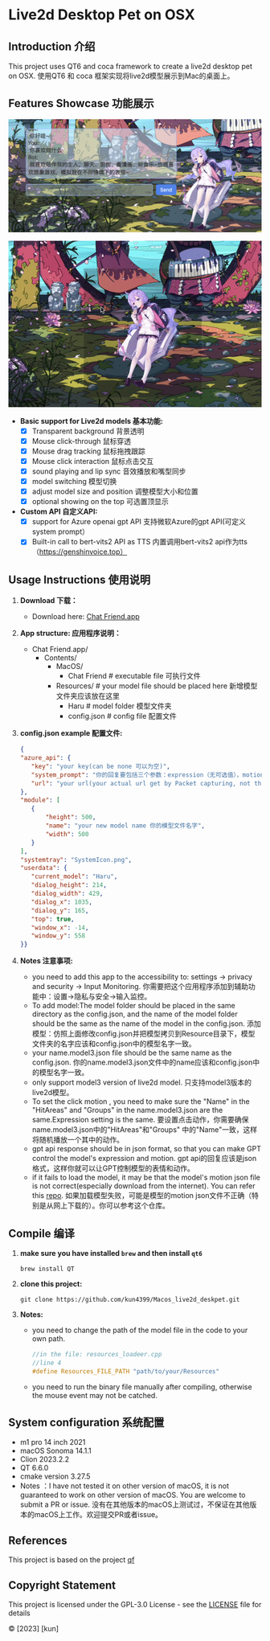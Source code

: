 # Live2d Desktop Pet on OSX

## Introduction 介绍

This project uses QT6 and coca framework to create a live2d desktop pet on OSX.
使用QT6 和 coca 框架实现将live2d模型展示到Mac的桌面上。

## Features Showcase 功能展示

![image1](ReadmeFiles/1.png)

![image2](ReadmeFiles/2.gif)

- **Basic support for Live2d models 基本功能:**
    - [x] Transparent background 背景透明
    - [x] Mouse click-through 鼠标穿透
    - [x] Mouse drag tracking 鼠标拖拽跟踪
    - [x] Mouse click interaction 鼠标点击交互
    - [x] sound playing and lip sync 音效播放和嘴型同步
    - [x] model switching 模型切换
    - [x] adjust model size and position 调整模型大小和位置
    - [x] optional showing on the top 可选置顶显示
- **Custom API 自定义API:**
    - [x] support for Azure openai gpt API 支持微软Azure的gpt API(可定义system prompt）
    - [x] Built-in call to bert-vits2 API as TTS 内置调用bert-vits2 api作为tts（https://genshinvoice.top）

## Usage Instructions 使用说明

1. **Download 下载：**
    - Download here: [Chat Friend.app](https://github.com/kun4399/Mac_live2d_deskpet/releases/tag/v0.1.0-alpha)

2. **App structure: 应用程序说明：**
    - Chat Friend.app/
        - Contents/
            - MacOS/
                - Chat Friend # executable file 可执行文件
            - Resources/ # your model file should be placed here 新增模型文件夹应该放在这里
                - Haru # model folder 模型文件夹
                - config.json # config file 配置文件

3. **config.json example 配置文件:**
     ```json
   {
    "azure_api": {
        "key": "your key(can be none 可以为空)",
        "system_prompt": "你的回复要包括三个参数：expression（无可选值），motion（可选 Idle），message,需要json格式回复,无特殊符号,简洁回答。",
        "url": "your url(your actual url get by Packet capturing, not the azure url!! can be none) 这里填实际请求的url（需要通过抓包获取，而不是Azure 给的url）可以为空"
    },
    "module": [
        {
            "height": 500, 
            "name": "your new model name 你的模型文件名字",
            "width": 500
        }
    ],
    "systemtray": "SystemIcon.png",
    "userdata": {
        "current_model": "Haru",
        "dialog_height": 214,
        "dialog_width": 429,
        "dialog_x": 1035,
        "dialog_y": 165,
        "top": true,
        "window_x": -14,
        "window_y": 558
    }}
    ```
4. **Notes 注意事项:**
    - you need to add this app to the accessibility to: settings -> privacy and security -> Input Monitoring. 你需要把这个应用程序添加到辅助功能中：设置->隐私与安全->输入监控。
    - To add model:The model folder should be placed in the same directory as the config.json, and the name of the model
      folder should be the same as the name of the model in the config.json.
      添加模型：仿照上面修改config.json并把模型拷贝到Resource目录下，模型文件夹的名字应该和config.json中的模型名字一致。
    - your name.model3.json file should be the same name as the config.json. 你的name.model3.json文件中的name应该和config.json中的模型名字一致。
    - only support model3 version of live2d model. 只支持model3版本的live2d模型。
    - To set the click motion , you need to make sure the "Name" in the "HitAreas" and "Groups" in the name.model3.json
      are the same.Expression setting is the same. 要设置点击动作，你需要确保name.model3.json中的"HitAreas"和"Groups"
      中的"Name"一致，这样将随机播放一个其中的动作。
    - gpt api response should be in json format, so that you can make GPT control the model's expression and motion. gpt
      api的回复应该是json格式，这样你就可以让GPT控制模型的表情和动作。
    - if it fails to load the model, it may be that the model's motion json file is not correct(especially download from
      the internet). You can refer this  [repo](https://github.com/Arkueid/Live2DMotion3Repair). 如果加载模型失败，可能是模型的motion json文件不正确（特别是从网上下载的）。你可以参考这个仓库。

## Compile 编译

1. **make sure you have installed `brew` and then install `qt6`**
    ```shell
    brew install QT
    ```
2. **clone this project:**
    ```shell
    git clone https://github.com/kun4399/Macos_live2d_deskpet.git
    ```

3. **Notes:**
   - you need to change the path of the model file in the code to your own path.
       ```c++
       //in the file: resources_loadeer.cpp
       //line 4
      #define Resources_FILE_PATH "path/to/your/Resources"
       ```
   - you need to run the binary file manually after compiling, otherwise the mouse event may not be catched.

## System configuration 系统配置

- m1 pro 14 inch 2021
- macOS Sonoma 14.1.1
- Clion 2023.2.2
- QT 6.6.0
- cmake version 3.27.5
- Notes ：I have not tested it on other version of macOS, it is not guaranteed to work on other version of macOS. You are
  welcome to submit a PR or issue. 没有在其他版本的macOS上测试过，不保证在其他版本的macOS上工作。欢迎提交PR或者issue。

## References

This project is based on the project [qf](https://github.com/Serenaito/qf)

## Copyright Statement

This project is licensed under the GPL-3.0 License - see the [LICENSE](LICENSE) file for details

© [2023] [kun]
